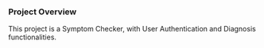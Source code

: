 ### Project Overview

This project is a Symptom Checker, with User Authentication and Diagnosis functionalities.
